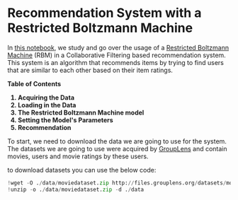 # Recommendation System with a Restricted Boltzmann Machine 

In [this notebook](https://github.com/A2Amir/Recommendation-System-with-a-Restricted-Boltzmann-Machine-/blob/master/Collaborative_Filtering_with_RBM.ipynb), we study and go over the usage of a [Restricted Boltzmann Machine](https://github.com/A2Amir/Restricted-Boltzmann-Machines) (RBM) in a Collaborative Filtering based recommendation system. This system is an algorithm that recommends items by trying to find users that are similar to each other based on their item ratings.


<b>
   
Table of Contents

   1. Acquiring the Data
   2. Loading in the Data
   3. The Restricted Boltzmann Machine model
   4. Setting the Model's Parameters
   5. Recommendation
   
 </b>  
   



To start, we need to download the data we are going to use for the system. The datasets we are going to use were acquired by <a href="http://grouplens.org/datasets/movielens/">GroupLens</a> and contain movies, users and movie ratings by these users.

to download datasets you can use the below code:

~~~python
!wget -O ./data/moviedataset.zip http://files.grouplens.org/datasets/movielens/ml-1m.zip
!unzip -o ./data/moviedataset.zip -d ./data
~~~


